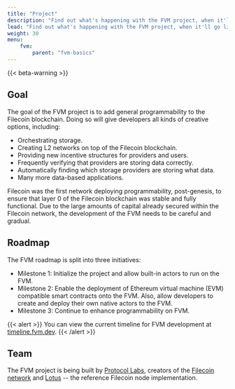 ```yaml
---
title: "Project"
description: "Find out what's happening with the FVM project, when it'll go live, and what the team roadmap looks like."
lead: "Find out what's happening with the FVM project, when it'll go live, and what the team roadmap looks like."
weight: 30
menu:
    fvm:
        parent: "fvm-basics"
---
```


{{< beta-warning >}}

## Goal

The goal of the FVM project is to add general programmability to the Filecoin blockchain. Doing so will give developers all kinds of creative options, including:

- Orchestrating storage.
- Creating L2 networks on top of the Filecoin blockchain.
- Providing new incentive structures for providers and users.
- Frequently verifying that providers are storing data correctly.
- Automatically finding which storage providers are storing what data.
- Many more data-based applications.

Filecoin was the first network deploying programmability, post-genesis, to ensure that layer 0 of the Filecoin blockchain was stable and fully functional. Due to the large amounts of capital already secured within the Filecoin network, the development of the FVM needs to be careful and gradual.

## Roadmap

The FVM roadmap is split into three initiatives:

- Milestone 1: Initialize the project and allow built-in actors to run on the FVM.
- Milestone 2: Enable the deployment of Ethereum virtual machine (EVM) compatible smart contracts onto the FVM. Also, allow developers to create and deploy their own native actors to the FVM.
- Milestone 3: Continue to enhance programmability on FVM.

{{< alert >}}
You can view the current timeline for FVM development at [timeline.fvm.dev](https://timeline.fvm.dev/).
{{< /alert >}}

## Team

The FVM project is being built by [Protocol Labs](https://protocol.ai), creators of the [Filecoin network](https://filecoin.io) and [Lotus](https://lotus.filecoin.io) -- the reference Filecoin node implementation.
